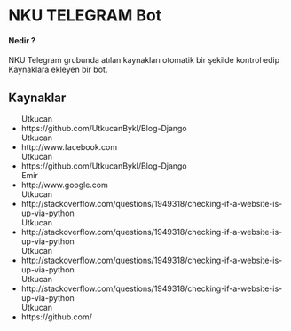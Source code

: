 <h1>NKU TELEGRAM Bot</h1>
<h4>Nedir ?</h4>
<p>NKU Telegram grubunda atılan kaynakları otomatik bir şekilde kontrol edip Kaynaklara ekleyen bir bot.</p>


<h2>Kaynaklar</h2>
<ul>
Utkucan <li>  https://github.com/UtkucanBykl/Blog-Django</li>Utkucan <li>  http://www.facebook.com</li>Utkucan <li>  https://github.com/UtkucanBykl/Blog-Django</li>Emir <li>  http://www.google.com</li>Utkucan <li>  http://stackoverflow.com/questions/1949318/checking-if-a-website-is-up-via-python</li>Utkucan <li>  http://stackoverflow.com/questions/1949318/checking-if-a-website-is-up-via-python</li>Utkucan <li>  http://stackoverflow.com/questions/1949318/checking-if-a-website-is-up-via-python</li>Utkucan <li>  http://stackoverflow.com/questions/1949318/checking-if-a-website-is-up-via-python</li>Utkucan <li>  https://github.com/</li>